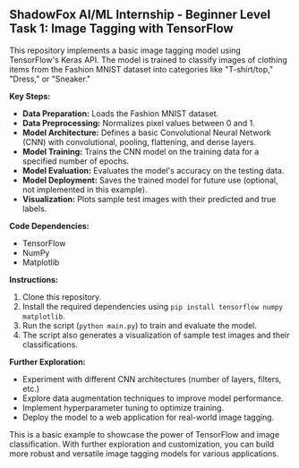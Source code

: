 ## ShadowFox AI/ML Internship - Beginner Level Task 1: Image Tagging with TensorFlow

This repository implements a basic image tagging model using TensorFlow's Keras API. The model is trained to classify images of clothing items from the Fashion MNIST dataset into categories like "T-shirt/top," "Dress," or "Sneaker."

**Key Steps:**

* **Data Preparation:** Loads the Fashion MNIST dataset.
* **Data Preprocessing:** Normalizes pixel values between 0 and 1.
* **Model Architecture:** Defines a basic Convolutional Neural Network (CNN) with convolutional, pooling, flattening, and dense layers.
* **Model Training:** Trains the CNN model on the training data for a specified number of epochs.
* **Model Evaluation:** Evaluates the model's accuracy on the testing data.
* **Model Deployment:** Saves the trained model for future use (optional, not implemented in this example).
* **Visualization:** Plots sample test images with their predicted and true labels.

**Code Dependencies:**

* TensorFlow
* NumPy
* Matplotlib

**Instructions:**

1. Clone this repository.
2. Install the required dependencies using `pip install tensorflow numpy matplotlib`.
3. Run the script (`python main.py`) to train and evaluate the model. 
4. The script also generates a visualization of sample test images and their classifications.

**Further Exploration:**

* Experiment with different CNN architectures (number of layers, filters, etc.)
* Explore data augmentation techniques to improve model performance.
* Implement hyperparameter tuning to optimize training.
* Deploy the model to a web application for real-world image tagging.

This is a basic example to showcase the power of TensorFlow and image classification. With further exploration and customization, you can build more robust and versatile image tagging models for various applications.
